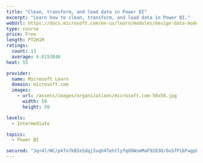 ```yaml
---
title: "Clean, transform, and load data in Power BI"
excerpt: "Learn how to clean, transform, and load data in Power BI."
webUrl: https://docs.microsoft.com/en-us/learn/modules/design-data-model-power-bi/
type: course
price: Free
length: PT2H1M
ratings:
  count: 13
  average: 4.6153846
heat: 55

provider:
  name: Microsoft Learn
  domain: microsoft.com
  images:
    - url: /assets/images/organizations/microsoft.com-50x50.jpg
      width: 50
      height: 50

levels:
  - Intermediate

topics:
  - Power BI

secured: "Jq+4lrWC/pkTo7kBIeSdqjIuqh4Tehtlyfq8OWsmMaF9283O/OuSfP1bFwgpEA2pDUH6YUgjv+/ep40oDv+tzm7rqiQ8WXAvdaAWCgSWwscWp5U8EjZd6rWmzte7+Bv9Rl9FM8fOv6SA2MAzw5TwnNbsQmEJBDr4K5eHyMCtKfeYH0nfA9Ihk94YCoy/YHQ9Nc+ig05JfC1JrAwdDpuHOhpAD/spmsCz2Kh8ZL9i23MkLXLJeaiV5/oW5wLUSygahC0dChslB7pY5E/0Urc++UIZaHKDO9fIIWri5p9+rqCWkfLBV2E5aKcYOnwCMTdaeYjn2+bxKfqAqTe/0YpDEgt+AzPZN//cADgaYBGJLu/JXKTtvxtL8TzxNHB6O0xOdsQ3/iOn5qj3TzTOrP3mEQ==;VaKkh7hwMQX0CCoRFSzf0g=="
---
```


